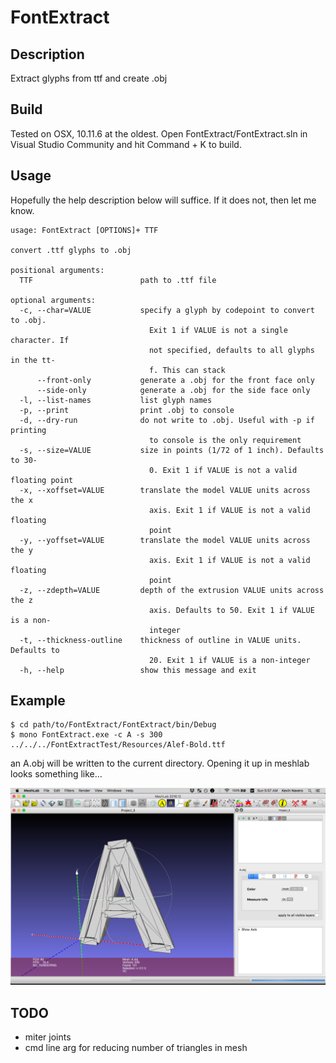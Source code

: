 # FontExtract

## Description

Extract glyphs from ttf and create .obj

## Build

Tested on OSX, 10.11.6 at the oldest. Open FontExtract/FontExtract.sln in Visual Studio Community and hit Command + K to build.

## Usage

Hopefully the help description below will suffice. If it does not, then let me know.

```
usage: FontExtract [OPTIONS]+ TTF

convert .ttf glyphs to .obj

positional arguments:
  TTF                        path to .ttf file

optional arguments:
  -c, --char=VALUE           specify a glyph by codepoint to convert to .obj. 
                               Exit 1 if VALUE is not a single character. If 
                               not specified, defaults to all glyphs in the tt-
                               f. This can stack
      --front-only           generate a .obj for the front face only
      --side-only            generate a .obj for the side face only
  -l, --list-names           list glyph names
  -p, --print                print .obj to console
  -d, --dry-run              do not write to .obj. Useful with -p if printing 
                               to console is the only requirement
  -s, --size=VALUE           size in points (1/72 of 1 inch). Defaults to 30-
                               0. Exit 1 if VALUE is not a valid floating point
  -x, --xoffset=VALUE        translate the model VALUE units across the x 
                               axis. Exit 1 if VALUE is not a valid floating 
                               point
  -y, --yoffset=VALUE        translate the model VALUE units across the y 
                               axis. Exit 1 if VALUE is not a valid floating 
                               point
  -z, --zdepth=VALUE         depth of the extrusion VALUE units across the z 
                               axis. Defaults to 50. Exit 1 if VALUE is a non-
                               integer
  -t, --thickness-outline    thickness of outline in VALUE units. Defaults to 
                               20. Exit 1 if VALUE is a non-integer
  -h, --help                 show this message and exit
```

## Example

```
$ cd path/to/FontExtract/FontExtract/bin/Debug
$ mono FontExtract.exe -c A -s 300 ../../../FontExtractTest/Resources/Alef-Bold.ttf
```

an A.obj will be written to the current directory. Opening it up in meshlab looks something like...

![A.obj](FontExtract/images/AMeshLab.png "A.obj")

## TODO

- miter joints
- cmd line arg for reducing number of triangles in mesh
